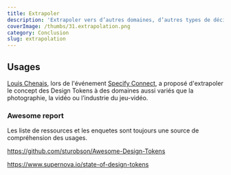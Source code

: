 ```yaml
---
title: Extrapoler
description: 'Extrapoler vers d’autres domaines, d’autres types de décision'
coverImage: /thumbs/31.extrapolation.png
category: Conclusion
slug: extrapolation
---
```


## Usages

[Louis Chenais](https://twitter.com/ChucKN0risK), lors de l'événement [Specify Connect](https://specifyapp.com/connect), a proposé d'extrapoler le concept des Design Tokens à des domaines aussi variés que la photographie, la vidéo ou l’industrie du jeu-vidéo.

### Awesome report

Les liste de ressources et les enquetes sont toujours une source de compréhension des usages.

https://github.com/sturobson/Awesome-Design-Tokens

https://www.supernova.io/state-of-design-tokens
